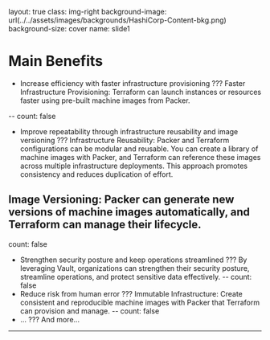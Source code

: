 layout: true
class: img-right
background-image: url(../../assets/images/backgrounds/HashiCorp-Content-bkg.png)
background-size: cover
name: slide1

# Main Benefits

- Increase efficiency with faster infrastructure provisioning
???
Faster Infrastructure Provisioning: Terraform can launch instances or resources faster using pre-built machine images from Packer.

--
count: false
- Improve repeatability through infrastructure reusability and image versioning
???
Infrastructure Reusability: Packer and Terraform configurations can be modular and reusable. You can create a library of machine images with Packer, and Terraform can reference these images across multiple infrastructure deployments. This approach promotes consistency and reduces duplication of effort.

Image Versioning: Packer can generate new versions of machine images automatically, and Terraform can manage their lifecycle.
--
count: false
- Strengthen security posture and keep operations streamlined
???
By leveraging Vault, organizations can strengthen their security posture, streamline operations, and protect sensitive data effectively.
--
count: false
- Reduce risk from human error
???
Immutable Infrastructure: Create consistent and reproducible machine images with Packer that Terraform can provision and manage.
--
count: false
- ...
???
And more...
---
